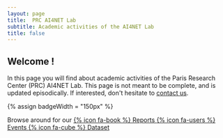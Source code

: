 ```yaml
---
layout: page
title:  PRC AI4NET Lab
subtitle: Academic activities of the AI4NET Lab
title: false
---
```


## Welcome !

 In this page you will find about <i class="fa fa-graduation-cap" aria-hidden="true"></i> academic activities of the Paris Research Center (PRC) AI4NET Lab.
This page is not meant to be complete, and is updated  <i class="fa fa-hourglass" aria-hidden="true"></i> episodically.  If interested, don't hesitate to <i class="fa fa-envelope" aria-hidden="true"></i> [contact us](mailto:dario(dot)rossi(at)huawei(dot)com).

{% assign badgeWidth = "150px" %}

<p>Browse around for our
<span class="btn btn-light" style="width: {{ badgeWidth }} "><a href="/publications"> {% icon fa-book %} Reports </a>  </span>
<span class="btn btn-light" style="width: {{ badgeWidth }} "><a href="/events"> {% icon fa-users %}  Events  </a>  </span>
<span class="btn btn-light" style="width: {{ badgeWidth }} "><a href="/datasets"> {% icon fa-cube %}  Dataset </a>  </span>

